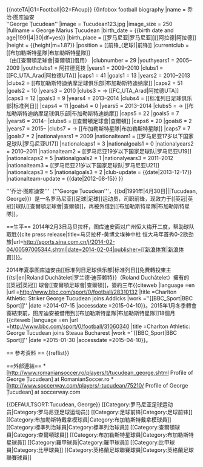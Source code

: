 {{noteTA|G1=Football|G2=FAcup}}
{{Infobox football biography
|name                = 乔治·图库迪安<br>''George Ţucudean''
|image               = Tucudean123.jpg
|image_size          = 250               
|fullname            = George Marius Ţucudean
|birth_date          = {{birth date and age|1991|4|30|df=yes}}
|birth_place         = [[罗马尼亚|罗马尼亚]][[阿拉德|阿拉德]]
|height              = {{height|m=1.87}}
|position            = [[前锋_(足球)|前锋]]
|currentclub         = [[布加勒斯特星隊|布加勒斯特星隊]]<br >（由[[查爾頓足球會|查爾頓]]借用）
|clubnumber          = 29
|youthyears1         = 2005–2009
|youthclubs1         = 阿拉德竞技
|years1              = 2009–2010
|clubs1              = [[FC_UTA_Arad|阿拉德UTA]]
|caps1               = 41
|goals1              = 13
|years2              = 2010–2013
|clubs2              = [[布加勒斯特迪纳摩足球俱乐部|布加勒斯特迪纳摩]]
|caps2               = 51
|goals2              = 10
|years3              = 2010
|clubs3              = → [[FC_UTA_Arad|阿拉德UTA]]
|caps3               = 12
|goals3              = 9
|years4              = 2013–2014
|clubs4              = [[标准列日足球俱乐部|标准列日]]
|caps4               = 11
|goals4              = 0
|years5              = 2013–2014
|clubs5              = → [[布加勒斯特迪纳摩足球俱乐部|布加勒斯特迪纳摩]]
|caps5               = 22
|goals5              = 7
|years6              = 2014–
|clubs6              = [[查爾頓足球會|查爾頓]]
|caps6               = 20
|goals6              = 2 
|years7              = 2015–
|clubs7              = → [[布加勒斯特星隊|布加勒斯特星隊]]
|caps7               = 7
|goals7              = 2
|nationalyears1      = 2009
|nationalteam1       = [[罗马尼亚17岁以下国家足球队|罗马尼亚U17]]
|nationalcaps1       = 3
|nationalgoals1      = 0
|nationalyears2      = 2010–2011
|nationalteam2       = [[罗马尼亚19岁以下国家足球队|罗马尼亚U19]]
|nationalcaps2       = 5
|nationalgoals2      = 1
|nationalyears3      = 2011–2012
|nationalteam3       = [[罗马尼亚21岁以下国家足球队|罗马尼亚U21]]
|nationalcaps3       = 5
|nationalgoals3      = 2
|club-update         = {{date|2013-12-17}}
|nationalteam-update = {{date|2012-08-15}}
}}

'''乔治·图库迪安'''（'''George Țucudean'''，{{bd|1991年|4月30日|||Tucudean, George}}）是一名罗马尼亚[[足球|足球]]运动员，司职前锋，现效力于[[英冠|英冠]]球队[[查爾頓足球會|查爾頓]]，再被外借到[[布加勒斯特星隊|布加勒斯特星隊]]。

==生平==
2014年2月3日马贝拉杯，图库迪安面对广州恒大梅开二度，帮助球队取胜<ref>{{cite press release|title=马贝拉杯-黄博文埃神中柱 恒大马年首秀0-2欧劲旅|url=http://sports.sina.com.cn/j/2014-02-04/00597005344.shtml|date=2014-02-04|publisher=[[新浪体育|新浪体育]]}}</ref>。

2014年夏季图库迪安由[[标准列日足球俱乐部|标准列日]]免費轉投東主{{tsl|en|Roland Duchâtelet|罗兰德·迪莎赖特}}（Roland Duchâtelet）擁有的[[英冠|英冠]] 球會[[查爾頓足球會|查爾頓]]，簽約三年<ref >{{citeweb |language =en |url =http://www.bbc.com/sport/0/football/28310132 |title =Charlton Athletic: Striker George Tucudean joins Addicks |work =''[[BBC_Sport|BBC Sport]]'' |date =2014-07-15 |accessdate =2015-04-10}}</ref >。2015年1月冬季轉會窗結束前，图库迪安被借用到[[布加勒斯特星隊|布加勒斯特星隊]]18個月<ref >{{citeweb |language =en |url =http://www.bbc.com/sport/0/football/31060340 |title =Charlton Athletic: George Tucudean joins Steaua Bucharest |work =''[[BBC_Sport|BBC Sport]]'' |date =2015-01-30 |accessdate =2015-04-10}}</ref >。

== 参考资料 ==
{{reflist}}

==外部連結==
*[http://www.romaniansoccer.ro/players/t/tucudean_george.shtml Profile of George Țucudean] at RomanianSoccer.ro
*[http://www.soccerway.com/players/-tucudean/75210/ Profile of George Țucudean] at soccerway.com

{{DEFAULTSORT:Tucudean, George}}
[[Category:罗马尼亚足球运动员|Category:罗马尼亚足球运动员]]
[[Category:足球前锋|Category:足球前锋]]
[[Category:布加勒斯特戴拿模球員|Category:布加勒斯特戴拿模球員]]
[[Category:標準列治球員|Category:標準列治球員]]
[[Category:查爾頓球員|Category:查爾頓球員]]
[[Category:布加勒斯特星球員|Category:布加勒斯特星球員]]
[[Category:羅甲球員|Category:羅甲球員]]
[[Category:比甲球員|Category:比甲球員]]
[[Category:英格蘭足球聯賽球員|Category:英格蘭足球聯賽球員]]